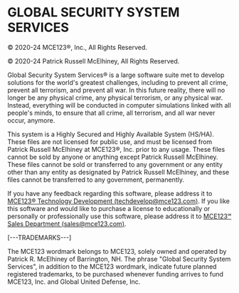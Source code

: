 # GLOBAL SECURITY SYSTEM SERVICES
© 2020-24 MCE123®, Inc., All Rights Reserved.

© 2020-24 Patrick Russell McElhiney, All Rights Reserved.


Global Security System Services® is a large software suite met to develop solutions for the world's greatest challenges, including to prevent all crime, prevent all terrorism, and prevent all war. In this future reality, there will no longer be any physical crime, any physical terrorism, or any physical war. Instead, everything will be conducted in computer simulations linked with all people's minds, to ensure that all crime, all terrorism, and all war never occur, anymore.

This system is a Highly Secured and Highly Available System (HS/HA). These files are not licensed for public use, and must be licensed from Patrick Russell McElhiney at MCE123®, Inc. prior to any usage. These files cannot be sold by anyone or anything except Patrick Russell McElhiney. These files cannot be sold or transferred to any government or any entity other than any entity as designated by Patrick Russell McElhiney, and these files cannot be transferred to any government, permanently.

If you have any feedback regarding this software, please address it to [MCE123® Technology Development (techdevelop@mce123.com)](mailto:techdevelop@mce123.com). If you like this software and would like to purchase a license to educationally or personally or professionally use this software, please address it to [MCE123℠ Sales Department (sales@mce123.com)](mailto:sales@mce123.com).

[---TRADEMARKS---]

The MCE123 wordmark belongs to MCE123, solely owned and operated by Patrick R. McElhiney of Barrington, NH. The phrase "Global Security System Services", in addition to the MCE123 wordmark, indicate future planned registered trademarks, to be purchased whenever funding arrives to fund MCE123, Inc. and Global United Defense, Inc.